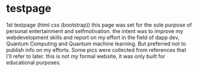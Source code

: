 # testpage
1st testpage (html css (bootstrap))
this page was set for the sole purpose of personal entertainment and selfmotivation. 
the intent was to improve my webdevelopment skills and report on my effort in the field 
of dapp dev, Quantum Computing and Quantum machine learning. But preferred not to publish 
info on my efforts.
Some pics were collected from references that I'll refer to later. this is not my formal website, 
it was only built for educational purposes.
